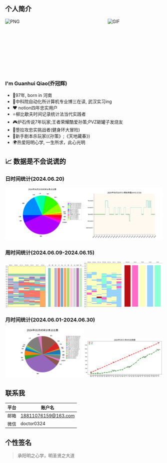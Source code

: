 ## 个人简介
<img align="left" alt="PNG" src="https://s3.bmp.ovh/imgs/2024/06/20/03f245c8d375cf86.jpg" width=15% />
<img align="right" alt="GIF" src="https://s3.bmp.ovh/imgs/2024/06/20/f383e39618937618.gif" width="35%" />


<br><br><br><br><br><br><br><br><br><br>

### I'm Guanhui Qiao(乔冠辉)

- 👶97年, born in 河南
- 🏫中科院自动化所计算机专业博三在读, 武汉实习ing
- ❤️ notion四年忠实用户
- ⭐柳比歇夫时间记录统计法当代实践者
- 🎮炉石传说7年玩家;王者荣耀酷爱孙策;PVZ砸罐子发烧友
- 🏅堕拉攻忠实挑战者(健身环大冒险)
- 📓新手剧本杀玩家(《孙策》;《天地藏春》)
- 🌍热爱阳明心学, 一生所求，此心光明

## 📈 数据是不会说谎的
### 日时间统计(2024.06.20)
<img src='./png/new_20240620_pie.png' width="50%"><img src='./png/new_20240620_plot.png' width="50%">

### 周时间统计(2024.06.09-2024.06.15)
<img src='./png/202406week03_table_show.png' width="50%"><img src='./png/202406week03_emotion_show.png' width="50%">

### 月时间统计(2024.06.01-2024.06.30)
<img src='./png/202405_pie.png' width="50%"><img src='./png/202405_work_time.png' width="50%">

## 联系我

|平台|账户名|
|-----|------------------|
|邮箱|18811076159@163.com|
|微信|doctor0324|

## 个性签名
> 承阳明之心学，明圣贤之大道
